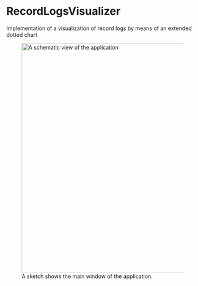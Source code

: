 # RecordLogsVisualizer
Implementation of a visualization of record logs by means of an extended dotted chart
<figure>
  <img src="src/main/resources/img/VisualizationWindow.jpg" alt="A schematic view of the application " width=600/>
  <figcaption>
  A sketch shows the main window of the application.
  </figcaption>
</figure>